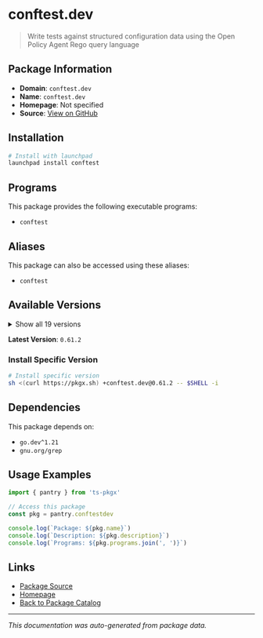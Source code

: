# conftest.dev

> Write tests against structured configuration data using the Open Policy Agent Rego query language

## Package Information

- **Domain**: `conftest.dev`
- **Name**: `conftest.dev`
- **Homepage**: Not specified
- **Source**: [View on GitHub](https://github.com/pkgxdev/pantry/tree/main/projects/conftest.dev/package.yml)

## Installation

```bash
# Install with launchpad
launchpad install conftest
```

## Programs

This package provides the following executable programs:

- `conftest`

## Aliases

This package can also be accessed using these aliases:

- `conftest`

## Available Versions

<details>
<summary>Show all 19 versions</summary>

- `0.61.2`, `0.61.1`, `0.61.0`, `0.60.0`, `0.59.0`
- `0.58.0`, `0.57.0`, `0.56.0`, `0.55.0`, `0.54.0`
- `0.53.0`, `0.52.0`, `0.51.0`, `0.50.0`, `0.49.1`
- `0.49.0`, `0.48.0`, `0.47.0`, `0.46.0`

</details>

**Latest Version**: `0.61.2`

### Install Specific Version

```bash
# Install specific version
sh <(curl https://pkgx.sh) +conftest.dev@0.61.2 -- $SHELL -i
```

## Dependencies

This package depends on:

- `go.dev^1.21`
- `gnu.org/grep`

## Usage Examples

```typescript
import { pantry } from 'ts-pkgx'

// Access this package
const pkg = pantry.conftestdev

console.log(`Package: ${pkg.name}`)
console.log(`Description: ${pkg.description}`)
console.log(`Programs: ${pkg.programs.join(', ')}`)
```

## Links

- [Package Source](https://github.com/pkgxdev/pantry/tree/main/projects/conftest.dev/package.yml)
- [Homepage](#)
- [Back to Package Catalog](../package-catalog.md)

---

*This documentation was auto-generated from package data.*
